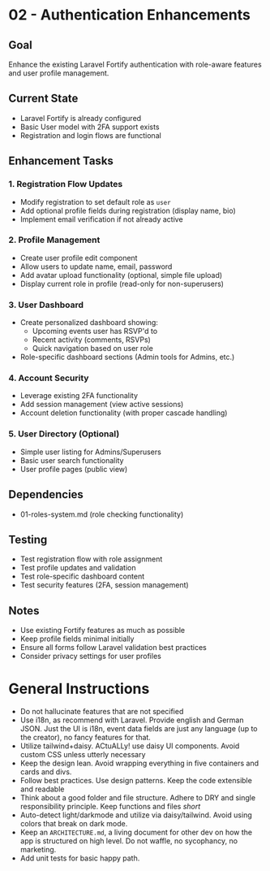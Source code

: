 # 02 - Authentication Enhancements

## Goal
Enhance the existing Laravel Fortify authentication with role-aware features and user profile management.

## Current State
- Laravel Fortify is already configured
- Basic User model with 2FA support exists
- Registration and login flows are functional

## Enhancement Tasks

### 1. Registration Flow Updates
- Modify registration to set default role as `user`
- Add optional profile fields during registration (display name, bio)
- Implement email verification if not already active

### 2. Profile Management
- Create user profile edit component
- Allow users to update name, email, password
- Add avatar upload functionality (optional, simple file upload)
- Display current role in profile (read-only for non-superusers)

### 3. User Dashboard
- Create personalized dashboard showing:
  - Upcoming events user has RSVP'd to
  - Recent activity (comments, RSVPs)
  - Quick navigation based on user role
- Role-specific dashboard sections (Admin tools for Admins, etc.)

### 4. Account Security
- Leverage existing 2FA functionality
- Add session management (view active sessions)
- Account deletion functionality (with proper cascade handling)

### 5. User Directory (Optional)
- Simple user listing for Admins/Superusers
- Basic user search functionality
- User profile pages (public view)

## Dependencies
- 01-roles-system.md (role checking functionality)

## Testing
- Test registration flow with role assignment
- Test profile updates and validation
- Test role-specific dashboard content
- Test security features (2FA, session management)

## Notes
- Use existing Fortify features as much as possible
- Keep profile fields minimal initially
- Ensure all forms follow Laravel validation best practices
- Consider privacy settings for user profiles



# General Instructions

- Do not hallucinate features that are not specified
- Use i18n, as recommend with Laravel. Provide english and German JSON. Just the UI is i18n, event data fields are just any language (up to the creator), no fancy features for that.
- Utilize tailwind+daisy. ACtuALLy! use daisy UI components. Avoid custom CSS unless utterly necessary
- Keep the design lean. Avoid wrapping everything in five containers and cards and divs.
- Follow best practices. Use design patterns. Keep the code extensible and readable
- Think about a good folder and file structure. Adhere to DRY and single responsibility principle. Keep functions and files *short*
- Auto-detect light/darkmode and utilize via daisy/tailwind. Avoid using colors that break on dark mode.
- Keep an `ARCHITECTURE.md`, a living document for other dev on how the app is structured on high level. Do not waffle, no sycophancy, no marketing.
- Add unit tests for basic happy path.
